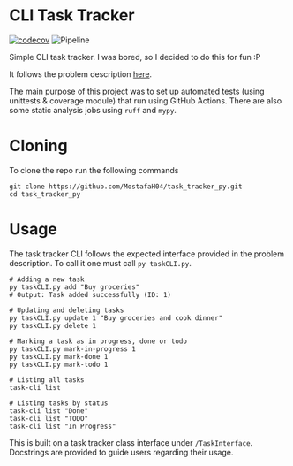 # CLI Task Tracker
[![codecov](https://codecov.io/gh/MostafaH04/task_tracker_py/graph/badge.svg?token=Z1Y0KH7JDC)](https://codecov.io/gh/MostafaH04/task_tracker_py)
![Pipeline](https://github.com/MostafaH04/task_tracker_py/actions/workflows/ci.yaml/badge.svg)

Simple CLI task tracker. I was bored, so I decided to do this for fun :P

It follows the problem description [here](https://roadmap.sh/projects/task-tracker).

The main purpose of this project was to set up automated tests (using unittests & coverage module) that run using GitHub Actions. There are also some static analysis jobs using `ruff` and `mypy`.

# Cloning
To clone the repo run the following commands
```
git clone https://github.com/MostafaH04/task_tracker_py.git
cd task_tracker_py
```

# Usage
The task tracker CLI follows the expected interface provided in the problem description. To call it one must call `py taskCLI.py`.

```
# Adding a new task
py taskCLI.py add "Buy groceries"
# Output: Task added successfully (ID: 1)

# Updating and deleting tasks
py taskCLI.py update 1 "Buy groceries and cook dinner"
py taskCLI.py delete 1

# Marking a task as in progress, done or todo
py taskCLI.py mark-in-progress 1
py taskCLI.py mark-done 1
py taskCLI.py mark-todo 1

# Listing all tasks
task-cli list

# Listing tasks by status
task-cli list "Done"
task-cli list "TODO"
task-cli list "In Progress"
```

This is built on a task tracker class interface under `/TaskInterface`. Docstrings are provided to guide users regarding their usage.
